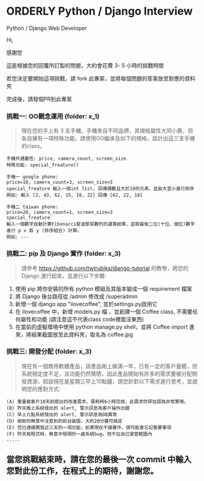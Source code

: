 # ORDERLY Python / Django Interview
Python / Django Web Developer

Hi,

感謝您

這是根據您的回覆所訂製的問題，大約會花費 3- 5 小時的挑戰時間

若您決定要開始這項挑戰，請 fork 此專案，並將每個問題的答案放至對應的資料夾

完成後，請發個PR到此專案

### 挑戰一: OO觀念運用 (folder: x_1)

> 現在您的手上有 3 支手機，手機來自不同品牌，其規格屬性大同小異，但各自擁有一項特殊功能，請使用OO繼承及如下的規格，設計出這三支手機的class。

```
手機共通屬性: price, camera_count, screen_size
特殊功能: special_freature() 

手機一 google phone:
price=10, camera_count=3, screen_size=5
special_freature 輸入一個int list, 回傳偶數且大於10的元素，並由大至小進行排序
例如: 輸入 [3, 43, 62, 15, 18, 22] 回傳 [62, 22, 18]

手機二 taiwan phone:
price=20, camera_count=1, screen_size=3
special_freature
輸入一個數字自動計算Fibonacci斐波那契數列的運算結果，並取最後二位(十位、個位)數字進行 p x 取 y (排序組合) 計算。
例如: ---

```


### 挑戰二: pip 及 Django 實作  (folder: x_3)

> 請參考 https://github.com/twtrubiks/django-tutorial 的教學，將您的Django 運行起來，並進行以下步驟:

1) 使用 pip 將你安裝的所有 python 模組及其版本變成一個 requirement 檔案
2) 將 Django 後台路徑從 /admin 修改成 /superadmin 
3) 新增一個 django app "ilovecoffee", 並於settings.py啟用它
4) 在 ilovecoffee 中，新增 models.py 檔 ，並創建一個 Coffee class, 不需要任何屬性和功能 (請注意這不代表class code裡面沒東西)
5) 在當前的虛擬環境中使用 python manage.py shell，並將 Coffee import 進來，將結果截圖放至此資料夾，取名為 coffee.jpg


### 挑戰三: 開發分配 (folder: x_3)
> 現在有一個商用軟體產品，該產品剛上線滿一年，已有一定的客戶量體，但系統穩定度不足，且功能仍然簡陋，因此產品開始有許多的需求要被分配開發資源，假設現在是星期三早上10點鐘，請您針對以下需求進行思考，並說明您的應對方式:
```
(A) 重量級客戶10天前提出的改進需求，需耗時6小時完成，此需求你評估認為非常實用。
(B) 昨天晚上系統發出的 alert, 警示訊息為客戶操作出錯
(C) 早上九點系統發出的 alert, 警示訊息為DB異常
(D) 剛剛你無意中注意到的前台破圖，大約20分鐘可搞定
(E) 您已連續開發近三天的一項功能，如果現在不接著作，很可能會忘記重要事項
(F) 昨天寫程式時，無意中發現的一處系統bug，但不在自已掌管範圍內
.....
````


## 當您挑戰結束時，請在您的最後一次 commit 中輸入您對此份工作，在程式上的期待，謝謝您。

